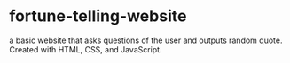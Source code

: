 # fortune-telling-website
a basic website that asks questions of the user and outputs random quote. Created with HTML, CSS, and JavaScript.

